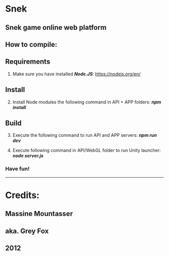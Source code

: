 # Snek
Snek game online web platform
-----------------------------------------------------

## How to compile:

## Requirements
  1. Make sure you have installed ***Node.JS***:
    https://nodejs.org/en/

## Install
  2. Install Node modules the following command in API + APP folders:
    ***npm install***
    
## Build
  3. Execute the following command to run API and APP servers:
    ***npm run dev***

  4. Execute following command in API/WebGL folder to run Unity launcher:
    ***node server.js***
    
### Have fun!
  
-------------------------------------------------------------

# Credits:
##  Massine Mountasser
##  aka. Grey Fox
## 2012
